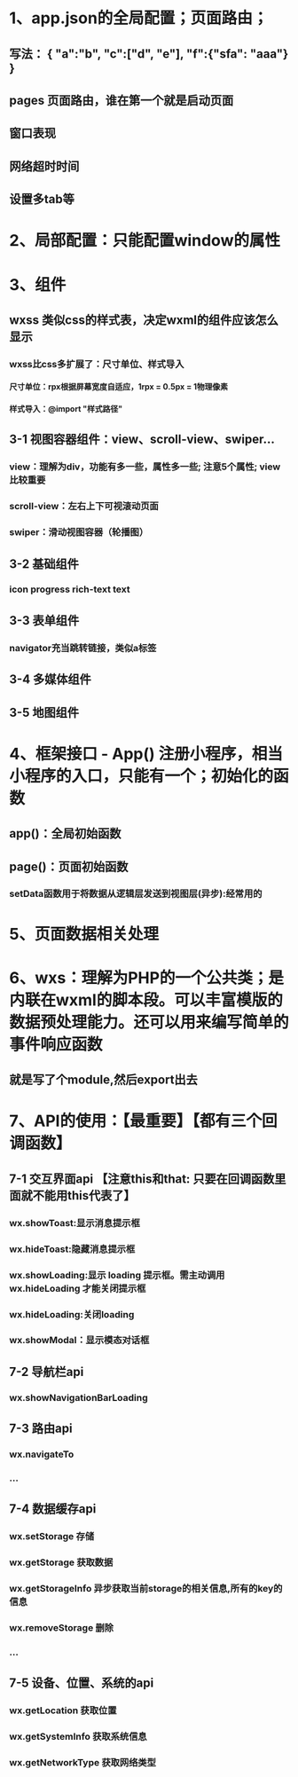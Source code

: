# 1、app.json的全局配置；页面路由；
## 写法： { "a":"b", "c":["d", "e"], "f":{"sfa": "aaa"} }
## pages 页面路由，谁在第一个就是启动页面
## 窗口表现
## 网络超时时间
## 设置多tab等

# 2、局部配置：只能配置window的属性

# 3、组件
## wxss 类似css的样式表，决定wxml的组件应该怎么显示
### wxss比css多扩展了：尺寸单位、样式导入
#### 尺寸单位：rpx根据屏幕宽度自适应，1rpx = 0.5px = 1物理像素
#### 样式导入：@import "样式路径"

## 3-1 视图容器组件：view、scroll-view、swiper...
### view：理解为div，功能有多一些，属性多一些; 注意5个属性; view比较重要
### scroll-view：左右上下可视滚动页面
### swiper：滑动视图容器（轮播图）

## 3-2 基础组件
### icon progress rich-text text

## 3-3 表单组件
### navigator充当跳转链接，类似a标签

## 3-4 多媒体组件

## 3-5 地图组件

# 4、框架接口 - App() 注册小程序，相当小程序的入口，只能有一个；初始化的函数
## app()：全局初始函数
## page()：页面初始函数
### setData函数用于将数据从逻辑层发送到视图层(异步):经常用的

# 5、页面数据相关处理

# 6、wxs：理解为PHP的一个公共类；是内联在wxml的脚本段。可以丰富模版的数据预处理能力。还可以用来编写简单的事件响应函数
## 就是写了个module,然后export出去

# 7、API的使用：【最重要】【都有三个回调函数】

## 7-1 交互界面api 【注意this和that: 只要在回调函数里面就不能用this代表了】
### wx.showToast:显示消息提示框
### wx.hideToast:隐藏消息提示框
### wx.showLoading:显示 loading 提示框。需主动调用 wx.hideLoading 才能关闭提示框
### wx.hideLoading:关闭loading
### wx.showModal：显示模态对话框

## 7-2 导航栏api
### wx.showNavigationBarLoading

## 7-3 路由api
### wx.navigateTo
### ...

## 7-4 数据缓存api
### wx.setStorage 存储
### wx.getStorage 获取数据
### wx.getStorageInfo 异步获取当前storage的相关信息,所有的key的信息
### wx.removeStorage 删除
### ...

## 7-5 设备、位置、系统的api
### wx.getLocation 获取位置
### wx.getSystemInfo 获取系统信息
### wx.getNetworkType 获取网络类型
























